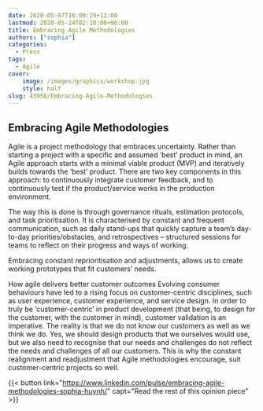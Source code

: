 ```yaml
---
date: 2020-05-07T16:00:29+11:00
lastmod: 2020-05-24T02:10:00+06:00
title: Embracing Agile Methodologies
authors: ["sophia"]
categories:
  - Press
tags:
  - Agile
cover:
    image: /images/graphics/workshop.jpg
    style: half
slug: 43958/Embracing-Agile-Methodologies
---
```


## Embracing Agile Methodologies

Agile is a project methodology that embraces uncertainty. Rather than starting a project with a specific and assumed ‘best’ product in mind, an Agile approach starts with a minimal viable product (MVP) and iteratively builds towards the ‘best’ product. There are two key components in this approach: to continuously integrate customer feedback, and to continuously test if the product/service works in the production environment.

The way this is done is through governance rituals, estimation protocols, and task prioritisation. It is characterised by constant and frequent communication, such as daily stand-ups that quickly capture a team’s day-to-day priorities/obstacles, and retrospectives – structured sessions for teams to reflect on their progress and ways of working.

Embracing constant reprioritisation and adjustments, allows us to create working prototypes that fit customers’ needs.



How agile delivers better customer outcomes
Evolving consumer behaviours have led to a rising focus on customer-centric disciplines, such as user experience, customer experience, and service design. In order to truly be ‘customer-centric’ in product development (that being, to design for the customer, with the customer in mind), customer validation is an imperative. The reality is that we do not know our customers as well as we think we do. Yes, we should design products that we ourselves would use, but we also need to recognise that our needs and challenges do not reflect the needs and challenges of all our customers. This is why the constant realignment and readjustment that Agile methodologies encourage, suit customer-centric projects so well.

{{< button link="https://www.linkedin.com/pulse/embracing-agile-methodologies-sophia-huynh/" capt="Read the rest of this opinion piece" >}}
